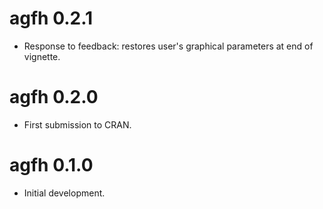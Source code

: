 # agfh 0.2.1

* Response to feedback: restores user's graphical parameters at end of vignette.

# agfh 0.2.0

* First submission to CRAN.

# agfh 0.1.0

* Initial development.

